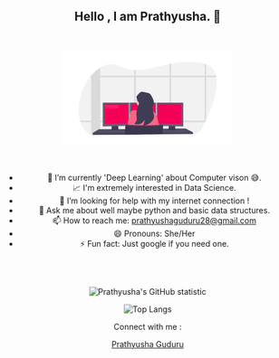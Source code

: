 <div align="center">
<h2>Hello , I am Prathyusha. 👋</h2>
<br>
<p align="center">
  <img src="side-image.png" width = "300" />
</p>

<br>


- 🌱 I’m currently 'Deep Learning' about Computer vison 😅.
- 📈 I'm extremely interested in Data Science.
- 📶 I’m looking for help with my internet connection !
- 💬 Ask me about well maybe python and basic data structures.
- 📫 How to reach me: prathyushaguduru28@gmail.com
- 😄 Pronouns: She/Her
- ⚡ Fun fact: Just google if you need one.

<br>
<br>

</div>


<div align="center">

![Prathyusha's GitHub statistic](https://github-readme-stats.vercel.app/api?username=Prathyusha-Guduru&show_icons=true&count_private=true)

![Top Langs](https://github-readme-stats.vercel.app/api/top-langs/?username=Prathyusha-Guduru&layout=compact)
</div>

<div align="center">

Connect with me :


<div class="LI-profile-badge"  data-version="v1" data-size="medium" data-locale="en_US" data-type="horizontal" data-theme="dark" data-vanity="prathyusha-guduru-a48a711a4"><a class="LI-simple-link" href='https://in.linkedin.com/in/prathyusha-guduru-a48a711a4?trk=profile-badge'>Prathyusha Guduru</a></div>

</div>


</div>
